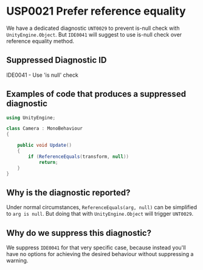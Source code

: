 # USP0021 Prefer reference equality

We have a dedicated diagnostic `UNT0029` to prevent is-null check with `UnityEngine.Object`. But `IDE0041` will suggest to use is-null check over reference equality method.

## Suppressed Diagnostic ID

IDE0041 - Use 'is null' check

## Examples of code that produces a suppressed diagnostic
```csharp
using UnityEngine;

class Camera : MonoBehaviour
{

    public void Update()
    {
        if (ReferenceEquals(transform, null))
            return;
    }
}
```

## Why is the diagnostic reported?

Under normal circumstances, `ReferenceEquals(arg, null)` can be simplified to `arg is null`. But doing that with `UnityEngine.Object` will trigger `UNT0029`.

## Why do we suppress this diagnostic?

We suppress `IDE0041` for that very specific case, because instead you'll have no options for achieving the desired behaviour without suppressing a warning.
